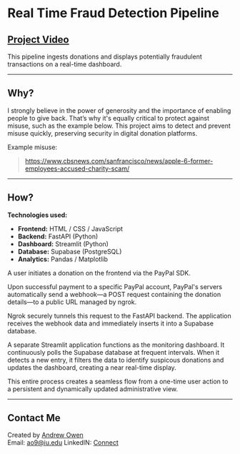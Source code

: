 # Real Time Fraud Detection Pipeline

## [Project Video](www.linkedin.com/in/andrewowen2027)


This pipeline ingests donations and displays potentially fraudulent transactions on a real-time dashboard.

---

## Why?

I strongly believe in the power of generosity and the importance of enabling people to give back. That’s why it's equally critical to protect against misuse, such as the example below. This project aims to detect and prevent misuse quickly, preserving security in digital donation platforms.

Example misuse:
> https://www.cbsnews.com/sanfrancisco/news/apple-6-former-employees-accused-charity-scam/

---

## How?

**Technologies used:**

- **Frontend:** HTML / CSS / JavaScript
- **Backend:** FastAPI (Python)
- **Dashboard:** Streamlit (Python)
- **Database:** Supabase (PostgreSQL)
- **Analytics:** Pandas / Matplotlib


A user initiates a donation on the frontend via the PayPal SDK.

Upon successful payment to a specific PayPal account, PayPal's servers automatically send a webhook—a POST request containing the donation details—to a public URL managed by ngrok.

Ngrok securely tunnels this request to the FastAPI backend. The application receives the webhook data and immediately inserts it into a Supabase database.

A separate Streamlit application functions as the monitoring dashboard. It continuously polls the Supabase database at frequent intervals. When it detects a new entry, it filters the data to identify suspicous donations and updates the dashboard, creating a near real-time display.

This entire process creates a seamless flow from a one-time user action to a persistent and dynamically updated administrative view.

---

## Contact Me

Created by [Andrew Owen](www.linkedin.com/in/andrewowen2027)  
Email: ao9@iu.edu
LinkedIN: [Connect](www.linkedin.com/in/andrewowen2027)